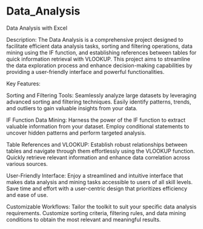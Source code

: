 # Data_Analysis
Data Analysis with Excel

Description:
The Data Analysis is a comprehensive project designed to facilitate efficient data analysis tasks, sorting and filtering operations, data mining using the IF function, and establishing references between tables for quick information retrieval with VLOOKUP. This project aims to streamline the data exploration process and enhance decision-making capabilities by providing a user-friendly interface and powerful functionalities.

Key Features:

Sorting and Filtering Tools: Seamlessly analyze large datasets by leveraging advanced sorting and filtering techniques. Easily identify patterns, trends, and outliers to gain valuable insights from your data.

IF Function Data Mining: Harness the power of the IF function to extract valuable information from your dataset. Employ conditional statements to uncover hidden patterns and perform targeted analysis.

Table References and VLOOKUP: Establish robust relationships between tables and navigate through them effortlessly using the VLOOKUP function. Quickly retrieve relevant information and enhance data correlation across various sources.

User-Friendly Interface: Enjoy a streamlined and intuitive interface that makes data analysis and mining tasks accessible to users of all skill levels. Save time and effort with a user-centric design that prioritizes efficiency and ease of use.

Customizable Workflows: Tailor the toolkit to suit your specific data analysis requirements. Customize sorting criteria, filtering rules, and data mining conditions to obtain the most relevant and meaningful results.
